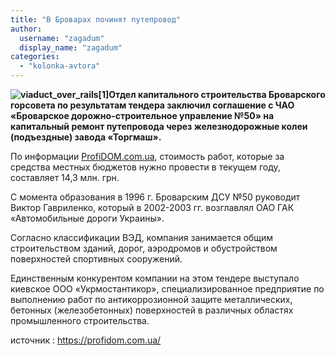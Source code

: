 ```yaml
---
title: "В Броварах починят путепровод"
author: 
  username: "zagadum"
  display_name: "zagadum"
categories: 
  - "kolonka-avtora"
---
```


**![viaduct_over_rails[1]](https://mpz.brovary.org/wp-content/uploads/2014/05/viaduct_over_rails1.jpg)Отдел капитального строительства Броварского горсовета по результатам тендера заключил соглашение с ЧАО «Броварское дорожно-строительное управление №50» на капитальный ремонт путепровода через железнодорожные колеи (подъездные) завода «Торгмаш».** 

По информации [ProfiDOM.com.ua](https://profidom.com.ua), стоимость работ, которые за средства местных бюджетов нужно провести в текущем году, составляет 14,3 млн. грн.

С момента образования в 1996 г. Броварским ДСУ №50 руководит Виктор Гавриленко, который в 2002-2003 гг. возглавлял ОАО ГАК «Автомобильные дороги Украины».

Согласно классификации ВЭД, компания занимается общим строительством зданий, дорог, аэродромов и обустройством поверхностей спортивных сооружений.

Единственным конкурентом компании на этом тендере выступало киевское ООО «Укрмостантикор», специализированное предприятие по выполнению работ по антикоррозионной защите металлических, бетонных (железобетонных) поверхностей в различных областях промышленного строительства.

источник : https://profidom.com.ua/
